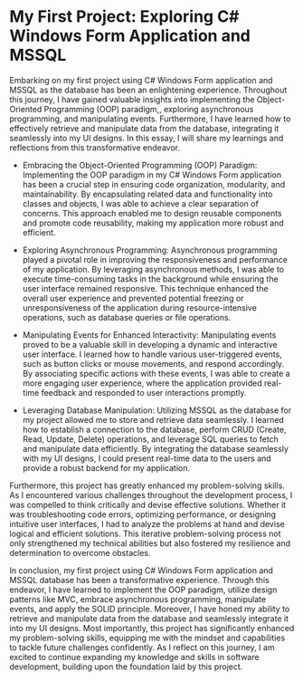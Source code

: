 # My First Project: Exploring C# Windows Form Application and MSSQL

Embarking on my first project using C# Windows Form application and MSSQL as the database has been an enlightening experience. Throughout this journey, I have gained valuable insights into implementing the Object-Oriented Programming (OOP) paradigm,, exploring asynchronous programming, and manipulating events. Furthermore, I have learned how to effectively retrieve and manipulate data from the database, integrating it seamlessly into my UI designs. In this essay, I will share my learnings and reflections from this transformative endeavor.

- Embracing the Object-Oriented Programming (OOP) Paradigm:
Implementing the OOP paradigm in my C# Windows Form application has been a crucial step in ensuring code organization, modularity, and maintainability. By encapsulating related data and functionality into classes and objects, I was able to achieve a clear separation of concerns. This approach enabled me to design reusable components and promote code reusability, making my application more robust and efficient.

- Exploring Asynchronous Programming:
Asynchronous programming played a pivotal role in improving the responsiveness and performance of my application. By leveraging asynchronous methods, I was able to execute time-consuming tasks in the background while ensuring the user interface remained responsive. This technique enhanced the overall user experience and prevented potential freezing or unresponsiveness of the application during resource-intensive operations, such as database queries or file operations.

- Manipulating Events for Enhanced Interactivity:
Manipulating events proved to be a valuable skill in developing a dynamic and interactive user interface. I learned how to handle various user-triggered events, such as button clicks or mouse movements, and respond accordingly. By associating specific actions with these events, I was able to create a more engaging user experience, where the application provided real-time feedback and responded to user interactions promptly.

- Leveraging Database Manipulation:
Utilizing MSSQL as the database for my project allowed me to store and retrieve data seamlessly. I learned how to establish a connection to the database, perform CRUD (Create, Read, Update, Delete) operations, and leverage SQL queries to fetch and manipulate data efficiently. By integrating the database seamlessly with my UI designs, I could present real-time data to the users and provide a robust backend for my application.

Furthermore, this project has greatly enhanced my problem-solving skills. As I encountered various challenges throughout the development process, I was compelled to think critically and devise effective solutions. Whether it was troubleshooting code errors, optimizing performance, or designing intuitive user interfaces, I had to analyze the problems at hand and devise logical and efficient solutions. This iterative problem-solving process not only strengthened my technical abilities but also fostered my resilience and determination to overcome obstacles.

In conclusion, my first project using C# Windows Form application and MSSQL database has been a transformative experience. Through this endeavor, I have learned to implement the OOP paradigm, utilize design patterns like MVC, embrace asynchronous programming, manipulate events, and apply the SOLID principle. Moreover, I have honed my ability to retrieve and manipulate data from the database and seamlessly integrate it into my UI designs. Most importantly, this project has significantly enhanced my problem-solving skills, equipping me with the mindset and capabilities to tackle future challenges confidently. As I reflect on this journey, I am excited to continue expanding my knowledge and skills in software development, building upon the foundation laid by this project.
